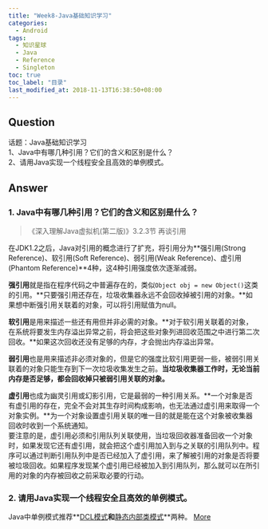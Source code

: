 ```yaml
---
title: "Week8-Java基础知识学习"
categories:
  - Android
tags:
  - 知识星球
  - Java
  - Reference
  - Singleton
toc: true
toc_label: "目录"
last_modified_at: 2018-11-13T16:38:50+08:00
---
```


## Question
话题：Java基础知识学习  
1、Java中有哪几种引用？它们的含义和区别是什么？  
2、请用Java实现一个线程安全且高效的单例模式。  

## Answer

### 1. Java中有哪几种引用？它们的含义和区别是什么？

> 《深入理解Java虚拟机(第二版)》3.2.3节 再谈引用


在JDK1.2之后，Java对引用的概念进行了扩充，将引用分为**强引用(Strong Reference)、软引用(Soft Reference)、弱引用(Weak Reference)、虚引用(Phantom Reference)**4种，这4种引用强度依次逐渐减弱。  

**强引用**就是指在程序代码之中普遍存在的，类似`Object obj = new Object()`这类的引用。**只要强引用还存在，垃圾收集器永远不会回收掉被引用的对象。**如果想中断强引用关联着的对象，可以将引用赋值为null。

**软引用**是用来描述一些还有用但并非必需的对象。**对于软引用关联着的对象，在系统将要发生内存溢出异常之前，将会把这些对象列进回收范围之中进行第二次回收。**如果这次回收还没有足够的内存，才会抛出内存溢出异常。

**弱引用**也是用来描述非必须对象的，但是它的强度比软引用更弱一些，被弱引用关联着的对象只能生存到下一次垃圾收集发生之前。**当垃圾收集器工作时，无论当前内存是否足够，都会回收掉只被弱引用关联的对象。**

**虚引用**也成为幽灵引用或幻影引用，它是最弱的一种引用关系。**一个对象是否有虚引用的存在，完全不会对其生存时间构成影响，也无法通过虚引用来取得一个对象实例。**为一个对象设置虚引用关联的唯一目的就是能在这个对象被收集器回收时收到一个系统通知。  
要注意的是，虚引用必须和引用队列关联使用，当垃圾回收器准备回收一个对象时，如果发现它还有虚引用，就会把这个虚引用加入到与之关联的引用队列中。程序可以通过判断引用队列中是否已经加入了虚引用，来了解被引用的对象是否将要被垃圾回收。如果程序发现某个虚引用已经被加入到引用队列，那么就可以在所引用的对象的内存被回收之前采取必要的行动。

### 2. 请用Java实现一个线程安全且高效的单例模式。  

Java中单例模式推荐**[DCL模式](/design%20patterns/singleton/#33-double-check-lockdcl模式)**和**[静态内部类模式](/design%20patterns/singleton/#34-静态内部类模式)**两种。  [More](/design%20patterns/singleton/)
